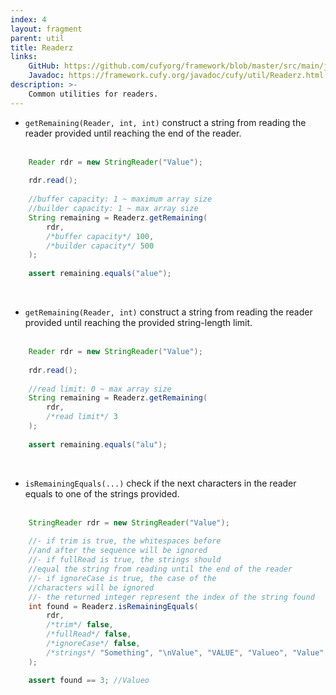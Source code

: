 ```yaml
---
index: 4
layout: fragment
parent: util
title: Readerz
links:
    GitHub: https://github.com/cufyorg/framework/blob/master/src/main/java/cufy/util/Readerz.java
    Javadoc: https://framework.cufy.org/javadoc/cufy/util/Readerz.html
description: >-
    Common utilities for readers.
---
```


- `getRemaining(Reader, int, int)` construct a string from reading the reader provided until reaching the end of the reader.
<br><br>
```java 
    Reader rdr = new StringReader("Value");
    
    rdr.read();
    
    //buffer capacity: 1 ~ maximum array size
    //builder capacity: 1 ~ max array size 
    String remaining = Readerz.getRemaining(
        rdr, 
        /*buffer capacity*/ 100,
        /*builder capacity*/ 500
    );
    
    assert remaining.equals("alue");
```
<br>

- `getRemaining(Reader, int)` construct a string from reading the reader provided until reaching the provided string-length limit.
<br><br>
```java 
    Reader rdr = new StringReader("Value");
    
    rdr.read();
    
    //read limit: 0 ~ max array size
    String remaining = Readerz.getRemaining(
        rdr, 
        /*read limit*/ 3
    );
    
    assert remaining.equals("alu");
```
<br>

- `isRemainingEquals(...)` check if the next characters in the reader equals to one of the strings provided.
<br><br>
```java 
    StringReader rdr = new StringReader("Value");
    
    //- if trim is true, the whitespaces before
    //and after the sequence will be ignored
    //- if fullRead is true, the strings should
    //equal the string from reading until the end of the reader
    //- if ignoreCase is true, the case of the
    //characters will be ignored
    //- the returned integer represent the index of the string found
    int found = Readerz.isRemainingEquals(
        rdr,
        /*trim*/ false,
        /*fullRead*/ false,
        /*ignoreCase*/ false,
        /*strings*/ "Something", "\nValue", "VALUE", "Valueo", "Value"
    );

    assert found == 3; //Valueo
```
